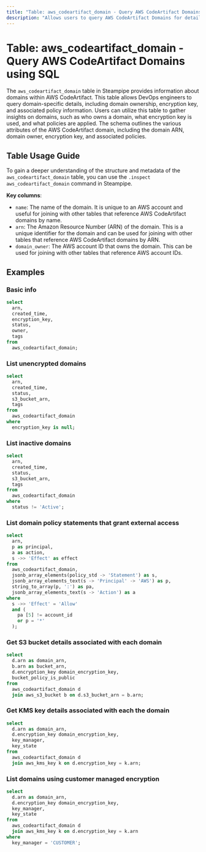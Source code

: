 ```yaml
---
title: "Table: aws_codeartifact_domain - Query AWS CodeArtifact Domains using SQL"
description: "Allows users to query AWS CodeArtifact Domains for details such as domain ownership, encryption key, and policy information."
---
```


# Table: aws_codeartifact_domain - Query AWS CodeArtifact Domains using SQL

The `aws_codeartifact_domain` table in Steampipe provides information about domains within AWS CodeArtifact. This table allows DevOps engineers to query domain-specific details, including domain ownership, encryption key, and associated policy information. Users can utilize this table to gather insights on domains, such as who owns a domain, what encryption key is used, and what policies are applied. The schema outlines the various attributes of the AWS CodeArtifact domain, including the domain ARN, domain owner, encryption key, and associated policies.

## Table Usage Guide

To gain a deeper understanding of the structure and metadata of the `aws_codeartifact_domain` table, you can use the `.inspect aws_codeartifact_domain` command in Steampipe.

**Key columns**:

- `name`: The name of the domain. It is unique to an AWS account and useful for joining with other tables that reference AWS CodeArtifact domains by name.
- `arn`: The Amazon Resource Number (ARN) of the domain. This is a unique identifier for the domain and can be used for joining with other tables that reference AWS CodeArtifact domains by ARN.
- `domain_owner`: The AWS account ID that owns the domain. This can be used for joining with other tables that reference AWS account IDs.

## Examples

### Basic info

```sql
select
  arn,
  created_time,
  encryption_key,
  status,
  owner,
  tags
from
  aws_codeartifact_domain;
```

### List unencrypted domains

```sql
select
  arn,
  created_time,
  status,
  s3_bucket_arn,
  tags
from
  aws_codeartifact_domain
where
  encryption_key is null;
```

### List inactive domains

```sql
select
  arn,
  created_time,
  status,
  s3_bucket_arn,
  tags
from
  aws_codeartifact_domain
where
  status != 'Active';
```

### List domain policy statements that grant external access

```sql
select
  arn,
  p as principal,
  a as action,
  s ->> 'Effect' as effect
from
  aws_codeartifact_domain,
  jsonb_array_elements(policy_std -> 'Statement') as s,
  jsonb_array_elements_text(s -> 'Principal' -> 'AWS') as p,
  string_to_array(p, ':') as pa,
  jsonb_array_elements_text(s -> 'Action') as a
where
  s ->> 'Effect' = 'Allow'
  and (
    pa [5] != account_id
    or p = '*'
  );
```

### Get S3 bucket details associated with each domain

```sql
select
  d.arn as domain_arn,
  b.arn as bucket_arn,
  d.encryption_key domain_encryption_key,
  bucket_policy_is_public
from
  aws_codeartifact_domain d
  join aws_s3_bucket b on d.s3_bucket_arn = b.arn;
```

### Get KMS key details associated with each the domain

```sql
select
  d.arn as domain_arn,
  d.encryption_key domain_encryption_key,
  key_manager,
  key_state
from
  aws_codeartifact_domain d
  join aws_kms_key k on d.encryption_key = k.arn;
```

### List domains using customer managed encryption

```sql
select
  d.arn as domain_arn,
  d.encryption_key domain_encryption_key,
  key_manager,
  key_state
from
  aws_codeartifact_domain d
  join aws_kms_key k on d.encryption_key = k.arn
where 
  key_manager = 'CUSTOMER';
```
